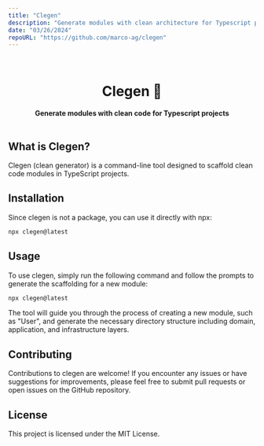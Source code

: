 ```yaml
---
title: "Clegen"
description: "Generate modules with clean architecture for Typescript projects"
date: "03/26/2024"
repoURL: "https://github.com/marco-ag/clegen"
---
```


<div align="center">
  <br>
  <h1>Clegen 🧩</h1>
  <strong>Generate modules with clean code for Typescript projects</strong>
</div>
<br>

## What is Clegen?

Clegen (clean generator) is a command-line tool designed to scaffold clean code modules in TypeScript projects.

## Installation

Since clegen is not a package, you can use it directly with npx:

```bash
npx clegen@latest
```

## Usage
To use clegen, simply run the following command and follow the prompts to generate the scaffolding for a new module:

```bash
npx clegen@latest
```

The tool will guide you through the process of creating a new module, such as "User", and generate the necessary directory structure including domain, application, and infrastructure layers.

## Contributing
Contributions to clegen are welcome! If you encounter any issues or have suggestions for improvements, please feel free to submit pull requests or open issues on the GitHub repository.

## License
This project is licensed under the MIT License.
